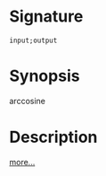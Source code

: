 # Signature
```vikid-signature
input;output
```

# Synopsis
arccosine

# Description

[more...](https://en.wikipedia.org/wiki/Inverse_trigonometric_functions)